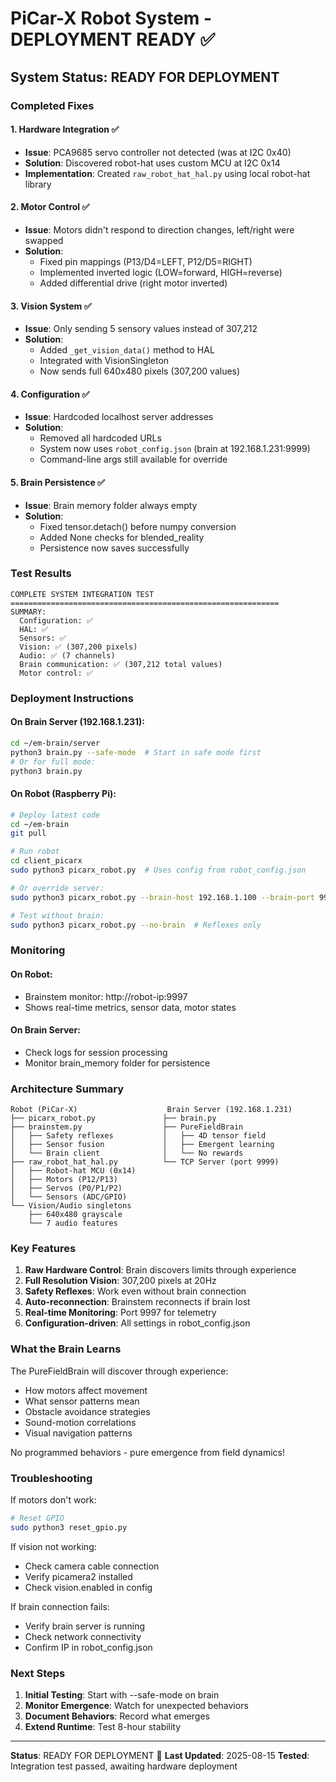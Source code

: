 # PiCar-X Robot System - DEPLOYMENT READY ✅

## System Status: READY FOR DEPLOYMENT

### Completed Fixes

#### 1. Hardware Integration ✅
- **Issue**: PCA9685 servo controller not detected (was at I2C 0x40)
- **Solution**: Discovered robot-hat uses custom MCU at I2C 0x14
- **Implementation**: Created `raw_robot_hat_hal.py` using local robot-hat library

#### 2. Motor Control ✅
- **Issue**: Motors didn't respond to direction changes, left/right were swapped
- **Solution**: 
  - Fixed pin mappings (P13/D4=LEFT, P12/D5=RIGHT)
  - Implemented inverted logic (LOW=forward, HIGH=reverse)
  - Added differential drive (right motor inverted)

#### 3. Vision System ✅
- **Issue**: Only sending 5 sensory values instead of 307,212
- **Solution**:
  - Added `_get_vision_data()` method to HAL
  - Integrated with VisionSingleton
  - Now sends full 640x480 pixels (307,200 values)

#### 4. Configuration ✅
- **Issue**: Hardcoded localhost server addresses
- **Solution**:
  - Removed all hardcoded URLs
  - System now uses `robot_config.json` (brain at 192.168.1.231:9999)
  - Command-line args still available for override

#### 5. Brain Persistence ✅
- **Issue**: Brain memory folder always empty
- **Solution**:
  - Fixed tensor.detach() before numpy conversion
  - Added None checks for blended_reality
  - Persistence now saves successfully

### Test Results

```
COMPLETE SYSTEM INTEGRATION TEST
============================================================
SUMMARY:
  Configuration: ✅
  HAL: ✅
  Sensors: ✅
  Vision: ✅ (307,200 pixels)
  Audio: ✅ (7 channels)
  Brain communication: ✅ (307,212 total values)
  Motor control: ✅
```

### Deployment Instructions

#### On Brain Server (192.168.1.231):
```bash
cd ~/em-brain/server
python3 brain.py --safe-mode  # Start in safe mode first
# Or for full mode:
python3 brain.py
```

#### On Robot (Raspberry Pi):
```bash
# Deploy latest code
cd ~/em-brain
git pull

# Run robot
cd client_picarx
sudo python3 picarx_robot.py  # Uses config from robot_config.json

# Or override server:
sudo python3 picarx_robot.py --brain-host 192.168.1.100 --brain-port 9999

# Test without brain:
sudo python3 picarx_robot.py --no-brain  # Reflexes only
```

### Monitoring

#### On Robot:
- Brainstem monitor: http://robot-ip:9997
- Shows real-time metrics, sensor data, motor states

#### On Brain Server:
- Check logs for session processing
- Monitor brain_memory folder for persistence

### Architecture Summary

```
Robot (PiCar-X)                    Brain Server (192.168.1.231)
├── picarx_robot.py               ├── brain.py
├── brainstem.py                  ├── PureFieldBrain
│   ├── Safety reflexes           │   ├── 4D tensor field
│   ├── Sensor fusion             │   ├── Emergent learning
│   └── Brain client              │   └── No rewards
├── raw_robot_hat_hal.py          └── TCP Server (port 9999)
│   ├── Robot-hat MCU (0x14)
│   ├── Motors (P12/P13)
│   ├── Servos (P0/P1/P2)
│   └── Sensors (ADC/GPIO)
└── Vision/Audio singletons
    ├── 640x480 grayscale
    └── 7 audio features
```

### Key Features

1. **Raw Hardware Control**: Brain discovers limits through experience
2. **Full Resolution Vision**: 307,200 pixels at 20Hz
3. **Safety Reflexes**: Work even without brain connection
4. **Auto-reconnection**: Brainstem reconnects if brain lost
5. **Real-time Monitoring**: Port 9997 for telemetry
6. **Configuration-driven**: All settings in robot_config.json

### What the Brain Learns

The PureFieldBrain will discover through experience:
- How motors affect movement
- What sensor patterns mean
- Obstacle avoidance strategies
- Sound-motion correlations
- Visual navigation patterns

No programmed behaviors - pure emergence from field dynamics!

### Troubleshooting

If motors don't work:
```bash
# Reset GPIO
sudo python3 reset_gpio.py
```

If vision not working:
- Check camera cable connection
- Verify picamera2 installed
- Check vision.enabled in config

If brain connection fails:
- Verify brain server is running
- Check network connectivity
- Confirm IP in robot_config.json

### Next Steps

1. **Initial Testing**: Start with --safe-mode on brain
2. **Monitor Emergence**: Watch for unexpected behaviors
3. **Document Behaviors**: Record what emerges
4. **Extend Runtime**: Test 8-hour stability

---

**Status**: READY FOR DEPLOYMENT 🚀
**Last Updated**: 2025-08-15
**Tested**: Integration test passed, awaiting hardware deployment